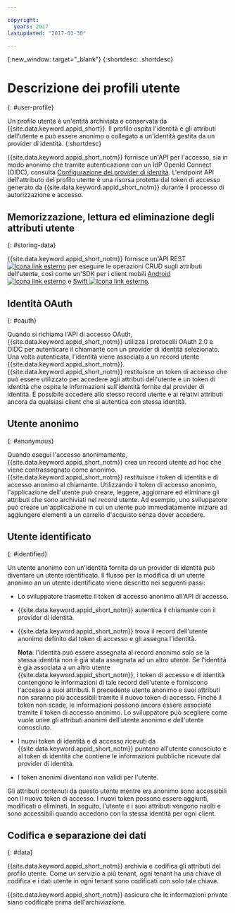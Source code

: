 ```yaml
---

copyright:
  years: 2017
lastupdated: "2017-03-30"

---
```


{:new_window: target="_blank"}
{:shortdesc: .shortdesc}


# Descrizione dei profili utente
{: #user-profile}

Un profilo utente è un'entità archiviata e conservata da {{site.data.keyword.appid_short}}. Il profilo ospita l'identità e gli attributi dell'utente e può essere anonimo o collegato a un'identità gestita da un provider di identità.
{:shortdesc}

{{site.data.keyword.appid_short_notm}} fornisce un'API per l'accesso, sia in modo anonimo che tramite autenticazione con un IdP OpenId Connect (OIDC), consulta [Configurazione dei provider di identità](/docs/services/appid/identity-providers.html#setting-up-idp). L'endpoint API dell'attributo del profilo utente è una risorsa protetta dal token di accesso generato da {{site.data.keyword.appid_short_notm}} durante il processo di autorizzazione e accesso.


## Memorizzazione, lettura ed eliminazione degli attributi utente
{: #storing-data}



{{site.data.keyword.appid_short_notm}} fornisce un'API REST <a href="https://appid-profiles.ng.bluemix.net/swagger-ui/index.html#/" target="_blank"> <img src="../../icons/launch-glyph.svg" alt="Icona link esterno"></a> per eseguire le operazioni CRUD sugli attributi dell'utente, così come un'SDK per i client mobili <a href="https://github.com/ibm-cloud-security/appid-clientsdk-android" target="_blank">Android <img src="../../icons/launch-glyph.svg" alt="Icona link esterno"></a> e <a href="https://github.com/ibm-cloud-security/appid-clientsdk-swift" target="_blank">Swift <img src="../../icons/launch-glyph.svg" alt="Icona link esterno"></a>.


## Identità OAuth
{: #oauth}

Quando si richiama l'API di accesso OAuth, {{site.data.keyword.appid_short_notm}} utilizza i protocolli OAuth 2.0 e OIDC per autenticare il chiamante con un provider di identità selezionato. Una volta autenticata, l'identità viene associata a un record utente {{site.data.keyword.appid_short_notm}}. {{site.data.keyword.appid_short_notm}} restituisce un token di accesso che può essere utilizzato per accedere agli attributi dell'utente e un token di identità che ospita le informazioni sull'identità fornite dal provider di identità. È possibile accedere allo stesso record utente e ai relativi attributi ancora da qualsiasi client che si autentica con stessa identità.


## Utente anonimo
{: #anonymous}

Quando esegui l'accesso anonimamente, {{site.data.keyword.appid_short_notm}} crea un record utente ad hoc che viene contrassegnato come anonimo. {{site.data.keyword.appid_short_notm}} restituisce i token di identità e di accesso anonimo al chiamante. Utilizzando il token di accesso anonimo, l'applicazione dell'utente può creare, leggere, aggiornare ed eliminare gli attributi che sono archiviati nel record utente. Ad esempio, uno sviluppatore può creare un'applicazione in cui un utente può immediatamente iniziare ad aggiungere elementi a un carrello d'acquisto senza dover accedere.


## Utente identificato
{: #identified}

Un utente anonimo con un'identità fornita da un provider di identità può diventare un utente identificato. Il flusso per la modifica di un utente anonimo an un utente identificato viene descritto nei seguenti passi: 

* Lo sviluppatore trasmette il token di accesso anonimo all'API di accesso.
* {{site.data.keyword.appid_short_notm}} autentica il chiamante con il provider di identità.
* {{site.data.keyword.appid_short_notm}} trova il record dell'utente anonimo definito dal token di accesso e gli assegna l'identità.

    **Nota**: l'identità può essere assegnata al record anonimo solo se la stessa identità non è già stata assegnata ad un altro utente. Se l'identità è già associata a un altro utente {{site.data.keyword.appid_short_notm}}, i token di accesso e di identità contengono le informazioni di tale record dell'utente e forniscono l'accesso a suoi attributi. Il precedente utente anonimo e suoi attributi non saranno più accessibili tramite il nuovo token di accesso. Finché il token non scade, le informazioni possono ancora essere associate tramite il token di accesso anonimo. Lo sviluppatore può scegliere come vuole unire gli attributi anonimi dell'utente anonimo e dell'utente conosciuto.

* I nuovi token di identità e di accesso ricevuti da {{site.data.keyword.appid_short_notm}} puntano all'utente conosciuto e al token di identità che contiene le informazioni pubbliche ricevute dal provider di identità.
* I token anonimi diventano non validi per l'utente.

Gli attributi contenuti da questo utente mentre era anonimo sono accessibili con il nuovo token di accesso. I nuovi token possono essere aggiunti, modificati o eliminati. In seguito, l'utente e i suoi attributi vengono risolti e sono accessibili quando accedono con la stessa identità per ogni client.


## Codifica e separazione dei dati
{: #data}

{{site.data.keyword.appid_short_notm}} archivia e codifica gli attributi del profilo utente. Come un servizio a più tenant, ogni tenant ha una chiave di codifica e i dati utente in ogni tenant sono codificati con solo tale chiave.

{{site.data.keyword.appid_short_notm}} assicura che le informazioni private siano codificate prima dell'archiviazione.

